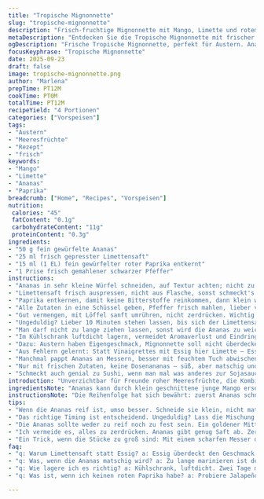 ```yaml
---
title: "Tropische Mignonnette"
slug: "tropische-mignonnette"
description: "Frisch-fruchtige Mignonnette mit Mango, Limette und rotem Paprika. Feine Säure trifft süße Fruchtnoten, leicht scharf und frisch-herb. Ersatz: Ananas statt Mango für intensivere Süße. Etwas Limettensaft für mehr Frische, Ingwer statt Paprika für warmwürziges Aroma. Kurzes Marinieren, bis alle Aromen verschmelzen. Ideal zu Meeresfrüchten, besonders Austern. Länger ziehen schadet, frische Textur bleibt wichtig. Gute Lagerung im Kühlschrank in luftdichtem Gefäß, maximal 2 Tage. Robust gegen Feuchtigkeit, beruhigt den Gaumen. Perfekt, wenn unerwarteter Besuch kommt. Gehört mittlerweile fest zu meinen Standards, kein Schnickschnack, nur gute Zutaten."
metaDescription: "Entdecken Sie die Tropische Mignonnette mit frischer Ananas und Limette. Ein fruchtig-herzhafter Begleiter für Austern, schnell zubereitet."
ogDescription: "Frische Tropische Mignonnette, perfekt für Austern. Ananas, Limette - eine fruchtig-säuerliche Harmonie, die begeistert."
focusKeyphrase: "Tropische Mignonnette"
date: 2025-09-23
draft: false
image: tropische-mignonnette.png
author: "Marlena"
prepTime: PT12M
cookTime: PT0M
totalTime: PT12M
recipeYield: "4 Portionen"
categories: ["Vorspeisen"]
tags:
- "Austern"
- "Meeresfrüchte"
- "Rezept"
- "frisch"
keywords:
- "Mango"
- "Limette"
- "Ananas"
- "Paprika"
breadcrumb: ["Home", "Recipes", "Vorspeisen"]
nutrition: 
 calories: "45"
 fatContent: "0.1g"
 carbohydrateContent: "11g"
 proteinContent: "0.3g"
ingredients:
- "50 g fein gewürfelte Ananas"
- "25 ml frisch gepresster Limettensaft"
- "15 ml (1 EL) fein gewürfelter roter Paprika entkernt"
- "1 Prise frisch gemahlener schwarzer Pfeffer"
instructions:
- "Ananas in sehr kleine Würfel schneiden, auf Textur achten; nicht zu matschig, will halt bisschen Biss behalten."
- "Limettensaft frisch auspressen, nicht aus Flasche, sonst schmeckt's flach."
- "Paprika entkernen, damit keine Bitterstoffe reinkommen, dann klein würfeln, so etwa 2-3 mm Kantenlänge. Keine dicken Klumpen, soll das Mundgefühl nicht stören."
- "Alle Zutaten in eine Schüssel geben, Pfeffer frisch mahlen, lieber vorsichtig dosieren; kann schnell dominieren."
- "Gut vermengen, mit Löffel sanft umrühren, nicht zerdrücken. Wichtig: Ananas gibt Flüssigkeit ab. Da ist Timing alles."
- "Ungeduldig? Lieber 10 Minuten stehen lassen, bis sich der Limettensaft und Ananassaft verbinden, dann erst probieren."
- "Man darf nicht zu lange ziehen lassen, sonst wird die Ananas zu weich, verliert Frische, Limette kippt Geschmack schnell."
- "Im Kühlschrank luftdicht lagern, vermeidet Aromaverlust und Eindringen fremder Gerüche."
- "Dazu: Austern haben Eigengeschmack, Mignonnette soll nicht überdecken, sondern auflockern, deshalb: nie zu scharf oder zu süß machen."
- "Aus Fehlern gelernt: Statt Vinaigrettes mit Essig hier Limette – Essig schließe ich manchmal aus, weil zu dominant."
- "Manchmal pappt Ananas an Messern, besser mit feuchtem Tuch abwischen, saubere Schnitte sind hier Gold."
- "Nur mit frischen Zutaten, keine Dosenananas – süß, aber matschig und zerstört das Mundgefühl."
- "Schmeckt auch genial zu Sushi, wenn man mal was anderes zur Sojasauce will."
introduction: "Unverzichtbar für Freunde roher Meeresfrüchte, die Kombination aus fruchtigem, säuerlichem und leicht würzigem Geschmack bringt frischen Wind auf den Teller. Die umgewandelte Version mit Ananas statt Mango hat mir geholfen, ein rundes Zusammenspiel zwischen Süße und Säure zu erzeugen, ohne dass die Sauce zu süß oder zu sauer wird. Wichtig ist die richtige Balance und die Konsistenz – zu flüssig löst sich die Mignonette schnell auf, zu fest wird sie zum Klumpen und verliert die feine Note. Nach einigen Experimenten mit verschiedenen Früchten und Zitronensäften hat sich die Limette als erfrischender Ersatz für Weißweinessig bewährt, da sie nicht zu herb ist und eine knackige Frische bringt. Besonders die Farbe und Textur der roten Paprika geben dem Fruchtmix einen angenehmen Biss und optischen Reiz. Eine kurze Marinierzeit lässt die Zutaten harmonisch verschmelzen, jedoch ohne dass sie an Frische verlieren – den Unterschied erkennt man am aromatischen Duft und den knackigen Stücken. Diese Mignonnette ist tatsächlich ein simpler Begleiter, der aber durch feine Nuancen das Meer aufwertet, besonders wenn Austern auf dem Tisch stehen. Ein kurzer Handgriff, ein paar grobe Schnitte, dann riecht es frisch und leicht nach Sommer, exotisch ohne aufdringlich zu sein. Dazu ist sie schnell gemacht und hält sich ein, zwei Tage im Kühlschrank – falls mal was übrig bleibt."
ingredientsNote: "Ananas kann durch klein geschnittene junge Mango ersetzt werden, die gibt eine angenehm süße Frische, allerdings aufpassen, dass sie nicht zu weich wird. Jeder Zitrus-Fan kann auch Limettensaft durch Zitronensaft ingekürzt oder durch Grapefruitsaft ergänzen – Grapefruit bringt eine bittere Note, die ich für gewisse Gerichte mag, aber nicht zu viel nehmen, sonst übertönt es. Statt rotem Paprika schmeckt es auch ganz anders mit mildem Jalapeño fein gewürfelt, gibt eine subtile Wärme, die überraschend gut passt. Generell achte ich darauf, dass alles sehr klein gewürfelt wird, damit die Geschmäcker sich perfekt verteilen und keine großen Stücke die Konsistenz stören. Die Prise frisch gemahlener schwarzer Pfeffer darf nie fehlen; ein fertiges Gewürzgemisch ist ungeeignet, weil es zu dominant und unfrisch wirkt. Haushaltsübliche Küchenmesser sollten scharf sein, das hilft beim sauberen Würfeln der fruchtigen Textur, ansonsten wird alles matschig und unansehnlich. Produkte aus der Dose oder Tiefkühlware habe ich vermieden, da sie die Frische zerstören und die Mignonette zu nass machen. Wichtig ist auch, dass die Ananas weder zu reif noch zu hart ist – eine gute Balance ist der Knack, der beim Kauen noch zu hören ist, nicht zu labbrig. Wer keine frischen Limetten findet, kann auch Limettenkonzentrat nehmen, aber unbedingt auf Zuckerfreiheit achten, sonst verwässert die säuerliche Balance."
instructionsNote: "Die Reihenfolge hat sich bewährt: zuerst Ananas schneiden, sofort den Limettensaft vorbereiten, damit er frisch bleibt, erst am Schluss würzen und vermengen. Nicht zu lange stehen lassen, sonst verliert die Mischung ihre lebendige Textur, und der Geschmack wird zu eins. Während der Marinierzeit immer mal anheben, Duft checken, mal umrühren; manchmal setzt sich Flüssigkeit unten ab, die man gleichmäßig verteilen muss. Flecken auf der Tischplatte von Limettensaft vermeiden, lieber Schüssel auf Unterlage stellen. Ich nutze auch gelegentlich eine kleine Schüssel, die ich im Vorfeld kalt stelle – dann bleibt die Mignonnette länger frisch und schmeckt dadurch spritziger. Finger weg von zu heißem Wasser vor dem Würfeln oder Marinieren; sonst oxidieren die Früchte schnell, Aroma geht verloren. Keinesfalls die Zutaten zerdrücken – Ananas gibt genug Flüssigkeit raus und verliert sonst die Struktur, was den Mundgefühl total zerstört. Zwischendurch mal abschmecken – hier entscheidet sich, ob Pfeffer nachgelegt wird oder nicht. Tipp bei Küchenschwierigkeiten: Falls die Stücke zu groß sind, hilft ein schneller Hackmesser-Trick, die groben Stücke vorher halbieren. Keine Angst vor kleinen Abweichungen, das hier ist kein präziser Pflanzenextrakt, sondern lebhafte Frische. Je nach Jahreszeit andere Früchte ausprobieren, einfach ausprobieren, wie sich Flavour und Textur verhalten. Die Aufbewahrung in einem gut schließenden Glas mit Deckel empfiehlt sich, damit sich kein fremder Geruch einschleicht. Nach spätestens zwei Tagenverbrauch – Frische ist hier das Maß aller Dinge und jede Art von Warten zerstört die Balance und zudem die Farbe."
tips:
- "Wenn die Ananas reif ist, umso besser. Schneide sie klein, nicht matschig. Die Würfel sollen knackig sein; leicht bissfest. Limettensaft nicht aus der Flasche; frisch ist wichtig. Zu lange warten lässt die Mignonnette matschig werden."
- "Das richtige Timing ist entscheidend. Ungeduldig? Lass die Mischung mindestens zehn Minuten stehen. Nicht länger, sonst wird die Ananas zu weich und die Limette kippt. Kreislauf auf den Duft überprüfen; das ist ein Zeichen."
- "Die Ananas sollte weder zu reif noch zu fest sein. Ein goldener Mittelweg ist wichtig. Wenn du kein frisches Obst hast, nimm Dosenananas; bleib aber bei frischen Limetten. Dosenfrüchte verändern die Konsistenz."
- "Ich vermeide es, alles zu zerdrücken. Ananas gibt genug Saft ab. Zerdrücktes zerstört die Textur. Klein würfeln ist der Schlüssel; das sorgt für eine homogene Mischung. Staubiges Gewürz? Besser frisch mahlen, sonst dominiert der Geschmack."
- "Ein Trick, wenn die Stücke zu groß sind: Mit einem scharfen Messer die großen Stücke halbieren. Aber keine Angst, kreative Anpassungen sind erlaubt; alles nicht so eng sehen. Schau, was da ist, und experimentiere."
faq:
- "q: Warum Limettensaft statt Essig? a: Essig überdeckt den Geschmack. Limette bringt Frische. Einfach, aber effektiv. Du kannst auch Zitronensaft ausprobieren, aber Limette ist mein Favorit."
- "q: Was, wenn die Ananas matschig wird? a: Zu lange marinieren ist der Übeltäter. Frische Ananas bevorzugen. Schau, Timing ist alles. Wenn sie überreif ist, bessere neue kaufen."
- "q: Wie lagere ich es richtig? a: Kühlschrank, luftdicht. Zwei Tage maximal. Aromaverlust verhindern. Früchte oxidieren schnell. Wenn du frischen Geschmack beibehalten willst, darauf achten."
- "q: Was ist, wenn ich keinen roten Paprika habe? a: Probiere Jalapeño. Gibt subtile Wärme. Aber sei vorsichtig, zu viel macht's scharf. Auch frisches Gemüse wie Gurke könnte gut passen."

---
```

